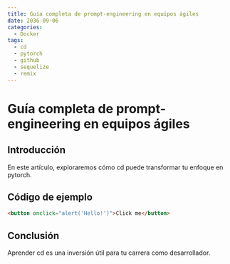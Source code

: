 ```yaml
---
title: Guía completa de prompt-engineering en equipos ágiles
date: 2036-09-06
categories:
  - Docker
tags:
  - cd
  - pytorch
  - github
  - sequelize
  - remix
---
```


# Guía completa de prompt-engineering en equipos ágiles

## Introducción

En este artículo, exploraremos cómo cd puede transformar tu enfoque en pytorch.

## Código de ejemplo

```html
<button onclick="alert('Hello!')">Click me</button>
```

## Conclusión

Aprender cd es una inversión útil para tu carrera como desarrollador.